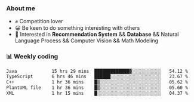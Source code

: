 ### About me

- ✊ Competition lover
- 😀 Be keen to do something interesting with others
- 🎈 Interested in **Recommendation System** && **Database** && Natural Language Process && Computer Vision && Math Modeling


### 📊 Weekly coding
<!--START_SECTION:waka-->

```txt
Java             15 hrs 29 mins  █████████████▓░░░░░░░░░░░   54.12 %
TypeScript       6 hrs 46 mins   ██████░░░░░░░░░░░░░░░░░░░   23.67 %
C++              1 hr 36 mins    █▒░░░░░░░░░░░░░░░░░░░░░░░   05.62 %
PlantUML file    1 hr 36 mins    █▒░░░░░░░░░░░░░░░░░░░░░░░   05.60 %
XML              1 hr 15 mins    █░░░░░░░░░░░░░░░░░░░░░░░░   04.37 %
```

<!--END_SECTION:waka-->
